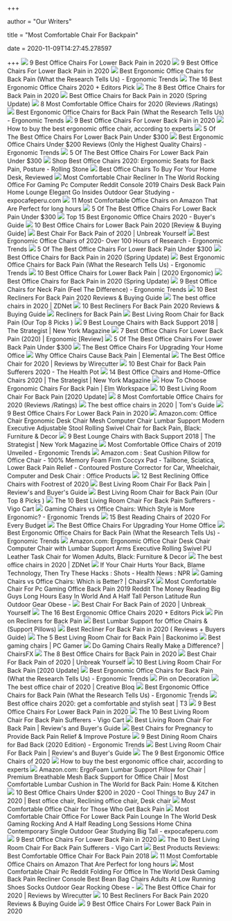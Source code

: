 +++
        
author = "Our Writers"
        
title = "Most Comfortable Chair For Backpain"
        
date = 2020-11-09T14:27:45.278597
        
+++
[ ![](https://www.btod.com/blog/wp-content/uploads/2018/10/best-chairs-lower-back-support-1-ergohuman.jpg)](https://www.btod.com/blog/wp-content/uploads/2018/10/best-chairs-lower-back-support-1-ergohuman.jpg) 9 Best Office Chairs For Lower Back Pain in 2020
[ ![](https://www.btod.com/blog/wp-content/uploads/2019/11/9-best-office-chairs-lower-back-pain-blog-header-1.jpg)](https://www.btod.com/blog/wp-content/uploads/2019/11/9-best-office-chairs-lower-back-pain-blog-header-1.jpg) 9 Best Office Chairs For Lower Back Pain in 2020
[ ![](http://ergonomictrends.com/wp-content/uploads/2018/01/Duramont-Ergonomic-Office-Chair-review.jpg)](http://ergonomictrends.com/wp-content/uploads/2018/01/Duramont-Ergonomic-Office-Chair-review.jpg) Best Ergonomic Office Chairs for Back Pain (What the Research Tells Us) -  Ergonomic Trends
[ ![](https://i.ytimg.com/vi/7YVTS6Yj4Co/maxresdefault.jpg)](https://i.ytimg.com/vi/7YVTS6Yj4Co/maxresdefault.jpg) The 16 Best Ergonomic Office Chairs 2020 + Editors Pick
[ ![](https://www.thebalancesmb.com/thmb/9U3S19mn6KmviCa9emPCfbqumE0=/640x640/smart/filters:no_upscale()/717tpSVhAvL._SL1001_-5b5f3e8a46e0fb0050e83f91.jpg)](https://www.thebalancesmb.com/thmb/9U3S19mn6KmviCa9emPCfbqumE0=/640x640/smart/filters:no_upscale()/717tpSVhAvL._SL1001_-5b5f3e8a46e0fb0050e83f91.jpg) The 8 Best Office Chairs for Back Pain in 2020
[ ![](https://i2.wp.com/www.startstanding.org/wp-content/uploads/2019/01/Dragonn-Kneeling-Chair.jpg?resize=960%2C960&ssl=1)](https://i2.wp.com/www.startstanding.org/wp-content/uploads/2019/01/Dragonn-Kneeling-Chair.jpg?resize=960%2C960&ssl=1) Best Office Chairs for Back Pain in 2020 (Spring Update)
[ ![](https://www.btod.com/blog/wp-content/uploads/2019/04/most-comfortable-office-chairs-1-most-comfortable.jpg)](https://www.btod.com/blog/wp-content/uploads/2019/04/most-comfortable-office-chairs-1-most-comfortable.jpg) 8 Most Comfortable Office Chairs for 2020 (Reviews /Ratings)
[ ![](http://ergonomictrends.com/wp-content/uploads/2019/01/ergohuman-LEM4ERG-r-review.jpg)](http://ergonomictrends.com/wp-content/uploads/2019/01/ergohuman-LEM4ERG-r-review.jpg) Best Ergonomic Office Chairs for Back Pain (What the Research Tells Us) -  Ergonomic Trends
[ ![](https://www.btod.com/blog/wp-content/uploads/2018/10/best-chairs-lower-back-support-2-vera.jpg)](https://www.btod.com/blog/wp-content/uploads/2018/10/best-chairs-lower-back-support-2-vera.jpg) 9 Best Office Chairs For Lower Back Pain in 2020
[ ![](https://media2.s-nbcnews.com/j/newscms/2020_25/3390893/ergonomic-office-chairs-kr-2x1-tease-200618_38008296185ce90fd52b401caf79df24.fit-1240w.jpg)](https://media2.s-nbcnews.com/j/newscms/2020_25/3390893/ergonomic-office-chairs-kr-2x1-tease-200618_38008296185ce90fd52b401caf79df24.fit-1240w.jpg) How to buy the best ergonomic office chair, according to experts
[ ![](https://cdn.paindoctor.com/wp-content/uploads/2018/01/serta-mid-back-office-chair.jpg)](https://cdn.paindoctor.com/wp-content/uploads/2018/01/serta-mid-back-office-chair.jpg) 5 Of The Best Office Chairs For Lower Back Pain Under $300
[ ![](http://ergonomictrends.com/wp-content/uploads/2018/01/best-ergonomic-office-chairs-under-200.png)](http://ergonomictrends.com/wp-content/uploads/2018/01/best-ergonomic-office-chairs-under-200.png) Best Ergonomic Office Chairs Under $200 Reviews (Only the Highest Quality  Chairs) - Ergonomic Trends
[ ![](https://cdn.paindoctor.com/wp-content/uploads/2018/01/topsky-office-chair.jpg)](https://cdn.paindoctor.com/wp-content/uploads/2018/01/topsky-office-chair.jpg) 5 Of The Best Office Chairs For Lower Back Pain Under $300
[ ![](https://www.rollingstone.com/wp-content/uploads/2020/04/office-chairs.jpg?w=1024)](https://www.rollingstone.com/wp-content/uploads/2020/04/office-chairs.jpg?w=1024) Shop Best Office Chairs 2020: Ergonomic Seats for Back Pain, Posture -  Rolling Stone
[ ![](https://www.refinery29.com/images/9765749.jpg?format=pjpg&auto=webp&resize-filter=lanczos2&quality=50&sharpen=a3%2Cr3%2Ct0&optimize=low&width=960)](https://www.refinery29.com/images/9765749.jpg?format=pjpg&auto=webp&resize-filter=lanczos2&quality=50&sharpen=a3%2Cr3%2Ct0&optimize=low&width=960) Best Office Chairs To Buy For Your Home Desk, Reviewed
[ ![](https://www.expocafeperu.com/w/2020/04/most-comfortable-chair-recliner-in-the-world-rocking-office-for-gaming-pc-computer-reddit-console-2019-chairs-desk-back-pain-home-lounge-elegant-go-insides-scaled.jpg)](https://www.expocafeperu.com/w/2020/04/most-comfortable-chair-recliner-in-the-world-rocking-office-for-gaming-pc-computer-reddit-console-2019-chairs-desk-back-pain-home-lounge-elegant-go-insides-scaled.jpg) Most Comfortable Chair Recliner In The World Rocking Office For Gaming Pc  Computer Reddit Console 2019 Chairs Desk Back Pain Home Lounge Elegant Go  Insides Outdoor Gear Studying - expocafeperu.com
[ ![](https://officechairjudge.com/wp-content/uploads/2019/01/men-recline-in-office-chair.jpg?x61104)](https://officechairjudge.com/wp-content/uploads/2019/01/men-recline-in-office-chair.jpg?x61104) 11 Most Comfortable Office Chairs on Amazon That Are Perfect for long hours
[ ![](https://cdn.paindoctor.com/wp-content/uploads/2018/01/ikea-markus-chair.jpg)](https://cdn.paindoctor.com/wp-content/uploads/2018/01/ikea-markus-chair.jpg) 5 Of The Best Office Chairs For Lower Back Pain Under $300
[ ![](https://www.republiclab.com/wp-content/uploads/2017/08/best-ergonomic-office-chairs-thumbnail.jpg)](https://www.republiclab.com/wp-content/uploads/2017/08/best-ergonomic-office-chairs-thumbnail.jpg) Top 15 Best Ergonomic Office Chairs 2020 - Buyer's Guide
[ ![](https://backpainchairslab.com/wp-content/uploads/2020/01/10-Best-Office-chair-for-lower-back-pain.png)](https://backpainchairslab.com/wp-content/uploads/2020/01/10-Best-Office-chair-for-lower-back-pain.png) 10 Best Office Chairs for Lower Back Pain 2020 [Review & Buying Guide]
[ ![](https://unbreakyourself.com/wp-content/uploads/2020/03/Best-Chair-For-Back-Pain.png)](https://unbreakyourself.com/wp-content/uploads/2020/03/Best-Chair-For-Back-Pain.png) Best Chair For Back Pain of 2020 | Unbreak Yourself
[ ![](http://ergonomictrends.com/wp-content/uploads/2019/01/X-Chair-X4-ergonomic-chair-review.jpg)](http://ergonomictrends.com/wp-content/uploads/2019/01/X-Chair-X4-ergonomic-chair-review.jpg) Best Ergonomic Office Chairs of 2020- Over 100 Hours of Research - Ergonomic  Trends
[ ![](https://cdn.paindoctor.com/wp-content/uploads/2018/01/poly-bark-ergonomic-office-chair.jpg)](https://cdn.paindoctor.com/wp-content/uploads/2018/01/poly-bark-ergonomic-office-chair.jpg) 5 Of The Best Office Chairs For Lower Back Pain Under $300
[ ![](https://i1.wp.com/www.startstanding.org/wp-content/uploads/2019/03/Serta-Works-Executive-OFfice-Chair.jpg?resize=512%2C512&ssl=1)](https://i1.wp.com/www.startstanding.org/wp-content/uploads/2019/03/Serta-Works-Executive-OFfice-Chair.jpg?resize=512%2C512&ssl=1) Best Office Chairs for Back Pain in 2020 (Spring Update)
[ ![](http://ergonomictrends.com/wp-content/uploads/2019/01/Steelcase-gesture-review.jpg)](http://ergonomictrends.com/wp-content/uploads/2019/01/Steelcase-gesture-review.jpg) Best Ergonomic Office Chairs for Back Pain (What the Research Tells Us) -  Ergonomic Trends
[ ![](https://www.leaphomeward.com/wp-content/uploads/2019/11/Embody-Chair1-1024x1016.jpg)](https://www.leaphomeward.com/wp-content/uploads/2019/11/Embody-Chair1-1024x1016.jpg) 10 Best Office Chairs for Lower Back Pain | (2020 Ergonomic)
[ ![](https://i1.wp.com/www.startstanding.org/wp-content/uploads/2019/01/Modway-Articulate-Office-Chair.jpg?resize=960%2C960&ssl=1)](https://i1.wp.com/www.startstanding.org/wp-content/uploads/2019/01/Modway-Articulate-Office-Chair.jpg?resize=960%2C960&ssl=1) Best Office Chairs for Back Pain in 2020 (Spring Update)
[ ![](http://ergonomictrends.com/wp-content/uploads/2020/02/best-office-chairs-for-neck-pain.jpg)](http://ergonomictrends.com/wp-content/uploads/2020/02/best-office-chairs-for-neck-pain.jpg) 9 Best Office Chairs for Neck Pain (Feel The Difference) - Ergonomic Trends
[ ![](http://www.chairsadvisor.com/wp-content/uploads/2018/11/recliner-chair-for-back-pain.jpg)](http://www.chairsadvisor.com/wp-content/uploads/2018/11/recliner-chair-for-back-pain.jpg) 10 Best Recliners For Back Pain 2020 Reviews & Buying Guide
[ ![](https://zdnet4.cbsistatic.com/hub/i/2020/01/17/8231e246-714d-44bf-8b5e-bebdd66c1d83/office-chair-6.jpg)](https://zdnet4.cbsistatic.com/hub/i/2020/01/17/8231e246-714d-44bf-8b5e-bebdd66c1d83/office-chair-6.jpg) The best office chairs in 2020 | ZDNet
[ ![](http://www.chairsadvisor.com/wp-content/uploads/2018/11/Best-Recliners-For-Back-Pain-e1543392024829.jpg)](http://www.chairsadvisor.com/wp-content/uploads/2018/11/Best-Recliners-For-Back-Pain-e1543392024829.jpg) 10 Best Recliners For Back Pain 2020 Reviews & Buying Guide
[ ![](https://i.pinimg.com/236x/df/7b/60/df7b609e359f8eb7e8a86f8fc9785523.jpg)](https://i.pinimg.com/236x/df/7b/60/df7b609e359f8eb7e8a86f8fc9785523.jpg) Recliners for Back Pain
[ ![](https://backcoretherapy.com/wp-content/uploads/2018/12/living-room-with-back-support-chairs-1.jpg)](https://backcoretherapy.com/wp-content/uploads/2018/12/living-room-with-back-support-chairs-1.jpg) Best Living Room Chair for Back Pain (Our Top 8 Picks )
[ ![](https://pyxis.nymag.com/v1/imgs/2a5/688/78f314231e78b51dea90b3d3033d5e1f88-anti-gravity-recliner.2x.rhorizontal.w600.jpg)](https://pyxis.nymag.com/v1/imgs/2a5/688/78f314231e78b51dea90b3d3033d5e1f88-anti-gravity-recliner.2x.rhorizontal.w600.jpg) 9 Best Lounge Chairs with Back Support 2018 | The Strategist | New York  Magazine
[ ![](https://www.wellnessgrit.com/wp-content/uploads/2019/01/Miller-240x300.jpg)](https://www.wellnessgrit.com/wp-content/uploads/2019/01/Miller-240x300.jpg) 7 Best Office Chairs For Lower Back Pain (2020) | Ergonomic [Review]
[ ![](https://cdn.paindoctor.com/wp-content/uploads/2018/01/amazon-mesh-chair.jpg)](https://cdn.paindoctor.com/wp-content/uploads/2018/01/amazon-mesh-chair.jpg) 5 Of The Best Office Chairs For Lower Back Pain Under $300
[ ![](https://specials-images.forbesimg.com/imageserve/5f203f62953761c471e7740d/960x0.jpg?fit=scale)](https://specials-images.forbesimg.com/imageserve/5f203f62953761c471e7740d/960x0.jpg?fit=scale) The Best Office Chairs For Upgrading Your Home Office
[ ![](https://miro.medium.com/focal/1200/675/49/47/1*5BnZ_HeaNl-UjQ_Vp4lVcA.jpeg)](https://miro.medium.com/focal/1200/675/49/47/1*5BnZ_HeaNl-UjQ_Vp4lVcA.jpeg) Why Office Chairs Cause Back Pain | Elemental
[ ![](https://cdn.thewirecutter.com/wp-content/media/2020/09/officechairs-2048px-9607.jpg?auto=webp&crop=1.91:1&width=1200)](https://cdn.thewirecutter.com/wp-content/media/2020/09/officechairs-2048px-9607.jpg?auto=webp&crop=1.91:1&width=1200) The Best Office Chair for 2020 | Reviews by Wirecutter
[ ![](https://i2.wp.com/www.thehealthpot.com/wp-content/uploads/2019/06/best-chair-for-back-pain-sufferers.jpg?fit=500%2C350&ssl=1&w=640)](https://i2.wp.com/www.thehealthpot.com/wp-content/uploads/2019/06/best-chair-for-back-pain-sufferers.jpg?fit=500%2C350&ssl=1&w=640) 10 Best Chair for Back Pain Sufferers 2020 - The Health Pot
[ ![](https://pyxis.nymag.com/v1/imgs/fdc/3a6/86a7075e3525ef1c07994401e3cd530a78-amazon-basics-exec-chair.rsquare.w600.jpg)](https://pyxis.nymag.com/v1/imgs/fdc/3a6/86a7075e3525ef1c07994401e3cd530a78-amazon-basics-exec-chair.rsquare.w600.jpg) 14 Best Office Chairs and Home-Office Chairs 2020 | The Strategist | New  York Magazine
[ ![](https://www.elmworkspace.com/wp-content/uploads/2018/01/how-to-sit-perfect-posture-diagram.jpg)](https://www.elmworkspace.com/wp-content/uploads/2018/01/how-to-sit-perfect-posture-diagram.jpg) How To Choose Ergonomic Chairs For Back Pain | Elm Workspace
[ ![](https://m.media-amazon.com/images/I/51yYQisZG+L.jpg)](https://m.media-amazon.com/images/I/51yYQisZG+L.jpg) 10 Best Living Room Chair For Back Pain [2020 Update]
[ ![](https://www.btod.com/blog/wp-content/uploads/2019/04/most-comfortable-office-chairs-2020-blog-header.jpg)](https://www.btod.com/blog/wp-content/uploads/2019/04/most-comfortable-office-chairs-2020-blog-header.jpg) 8 Most Comfortable Office Chairs for 2020 (Reviews /Ratings)
[ ![](https://cdn.mos.cms.futurecdn.net/chg3AGHkpwVFcZeK26TKuA.jpg)](https://cdn.mos.cms.futurecdn.net/chg3AGHkpwVFcZeK26TKuA.jpg) The best office chairs in 2020 | Tom's Guide
[ ![](https://www.btod.com/blog/wp-content/uploads/2018/10/best-chairs-lower-back-support-3-smart.jpg)](https://www.btod.com/blog/wp-content/uploads/2018/10/best-chairs-lower-back-support-3-smart.jpg) 9 Best Office Chairs For Lower Back Pain in 2020
[ ![](https://images-na.ssl-images-amazon.com/images/I/61v2Wcz3VpL._AC_SX522_.jpg)](https://images-na.ssl-images-amazon.com/images/I/61v2Wcz3VpL._AC_SX522_.jpg) Amazon.com: Office Chair Ergonomic Desk Chair Mesh Computer Chair Lumbar  Support Modern Executive Adjustable Stool Rolling Swivel Chair for Back Pain,  Black: Furniture & Decor
[ ![](https://pyxis.nymag.com/v1/imgs/b88/8db/265303d3d28e86fa38051a443d2051b598-lede-.rsquare.w700.jpg)](https://pyxis.nymag.com/v1/imgs/b88/8db/265303d3d28e86fa38051a443d2051b598-lede-.rsquare.w700.jpg) 9 Best Lounge Chairs with Back Support 2018 | The Strategist | New York  Magazine
[ ![](http://ergonomictrends.com/wp-content/uploads/2019/04/herman-miller-embody-features.jpg)](http://ergonomictrends.com/wp-content/uploads/2019/04/herman-miller-embody-features.jpg) Most Comfortable Office Chairs of 2019 Unveiled - Ergonomic Trends
[ ![](https://images-na.ssl-images-amazon.com/images/I/71%2Bz5gyKABL._AC_SL1500_.jpg)](https://images-na.ssl-images-amazon.com/images/I/71%2Bz5gyKABL._AC_SL1500_.jpg) Amazon.com : Seat Cushion Pillow for Office Chair - 100% Memory Foam Firm  Coccyx Pad - Tailbone, Sciatica, Lower Back Pain Relief - Contoured Posture  Corrector for Car, Wheelchair, Computer and Desk Chair : Office Products
[ ![](https://aguidepro.com/wp-content/uploads/2019/08/Hbada-Ergonomic-Office-Recliner-Chair-640x640.jpg)](https://aguidepro.com/wp-content/uploads/2019/08/Hbada-Ergonomic-Office-Recliner-Chair-640x640.jpg) 12 Best Reclining Office Chairs with Footrest of 2020
[ ![](https://ws-na.amazon-adsystem.com/widgets/q?_encoding=UTF8&MarketPlace=US&ASIN=B00EUU5GFK&ServiceVersion=20070822&ID=AsinImage&WS=1&Format=_SL250_&tag=techprohomes-20)](https://ws-na.amazon-adsystem.com/widgets/q?_encoding=UTF8&MarketPlace=US&ASIN=B00EUU5GFK&ServiceVersion=20070822&ID=AsinImage&WS=1&Format=_SL250_&tag=techprohomes-20) Best Living Room Chair For Back Pain | Review's and Buyer's Guide
[ ![](https://ws-na.amazon-adsystem.com/widgets/q?_encoding=UTF8&MarketPlace=US&ASIN=B0736T5F16&ServiceVersion=20070822&ID=AsinImage&WS=1&Format=_SL250_&tag=zencoaffiliat-20)](https://ws-na.amazon-adsystem.com/widgets/q?_encoding=UTF8&MarketPlace=US&ASIN=B0736T5F16&ServiceVersion=20070822&ID=AsinImage&WS=1&Format=_SL250_&tag=zencoaffiliat-20) Best Living Room Chair for Back Pain (Our Top 8 Picks )
[ ![](https://vigocart.com/wp-content/uploads/2020/04/Elizabeth-Recliner-with-Tufted-Back.jpg)](https://vigocart.com/wp-content/uploads/2020/04/Elizabeth-Recliner-with-Tufted-Back.jpg) The 10 Best Living Room Chair For Back Pain Sufferers - Vigo Cart
[ ![](http://ergonomictrends.com/wp-content/uploads/2018/12/gaming-chair-vs-office-chair-ergonomics.jpg)](http://ergonomictrends.com/wp-content/uploads/2018/12/gaming-chair-vs-office-chair-ergonomics.jpg) Gaming Chairs vs Office Chairs: Which Style is More Ergonomic? - Ergonomic  Trends
[ ![](http://giveawayfind.com/wp-content/uploads/2018/12/reading-chair-thumbnail.jpg)](http://giveawayfind.com/wp-content/uploads/2018/12/reading-chair-thumbnail.jpg) 15 Best Reading Chairs of 2020 For Every Budget
[ ![](https://specials-images.forbesimg.com/imageserve/5eea485bdb3b680006a1e736/960x0.jpg?cropX1=0&cropX2=800&cropY1=233&cropY2=766)](https://specials-images.forbesimg.com/imageserve/5eea485bdb3b680006a1e736/960x0.jpg?cropX1=0&cropX2=800&cropY1=233&cropY2=766) The Best Office Chairs For Upgrading Your Home Office
[ ![](http://ergonomictrends.com/wp-content/uploads/2020/02/Nouhaus-Ergo3D-office-chair-review.jpg)](http://ergonomictrends.com/wp-content/uploads/2020/02/Nouhaus-Ergo3D-office-chair-review.jpg) Best Ergonomic Office Chairs for Back Pain (What the Research Tells Us) -  Ergonomic Trends
[ ![](https://images-na.ssl-images-amazon.com/images/I/61oQKMFqydL._AC_SY741_.jpg)](https://images-na.ssl-images-amazon.com/images/I/61oQKMFqydL._AC_SY741_.jpg) Amazon.com: Ergonomic Office Chair Desk Chair Computer Chair with Lumbar  Support Arms Executive Rolling Swivel PU Leather Task Chair for Women  Adults, Black: Furniture & Decor
[ ![](https://zdnet4.cbsistatic.com/hub/i/2020/01/17/c0ad1bc6-1ebd-44b4-a35b-3f8aae0e3b21/office-chair-4.jpg)](https://zdnet4.cbsistatic.com/hub/i/2020/01/17/c0ad1bc6-1ebd-44b4-a35b-3f8aae0e3b21/office-chair-4.jpg) The best office chairs in 2020 | ZDNet
[ ![](https://media.npr.org/assets/img/2018/09/21/jenecouch_custom-a00684aa3997015130e14c1aaba20c5091a4664d.jpg)](https://media.npr.org/assets/img/2018/09/21/jenecouch_custom-a00684aa3997015130e14c1aaba20c5091a4664d.jpg) If Your Chair Hurts Your Back, Blame Technology, Then Try These Hacks :  Shots - Health News : NPR
[ ![](https://chairsfx.com/wp-content/uploads/2020/07/gaming-vs-office-compare.jpg)](https://chairsfx.com/wp-content/uploads/2020/07/gaming-vs-office-compare.jpg) Gaming Chairs vs Office Chairs: Which is Better? | ChairsFX
[ ![](https://www.expocafeperu.com/w/2020/04/most-comfortable-chair-for-pc-gaming-office-back-pain-2019-reddit-the-money-reading-big-guys-long-hours-easy-in-world-and-a-half-tall-person-latitude-run-scaled.jpg)](https://www.expocafeperu.com/w/2020/04/most-comfortable-chair-for-pc-gaming-office-back-pain-2019-reddit-the-money-reading-big-guys-long-hours-easy-in-world-and-a-half-tall-person-latitude-run-scaled.jpg) Most Comfortable Chair For Pc Gaming Office Back Pain 2019 Reddit The Money  Reading Big Guys Long Hours Easy In World And A Half Tall Person Latitude  Run Outdoor Gear Obese -
[ ![](https://m.media-amazon.com/images/I/518YLQETYdL.jpg)](https://m.media-amazon.com/images/I/518YLQETYdL.jpg) Best Chair For Back Pain of 2020 | Unbreak Yourself
[ ![](https://i.ytimg.com/vi/7YVTS6Yj4Co/hqdefault.jpg)](https://i.ytimg.com/vi/7YVTS6Yj4Co/hqdefault.jpg) The 16 Best Ergonomic Office Chairs 2020 + Editors Pick
[ ![](https://i.pinimg.com/736x/0f/8b/24/0f8b24c47ea5badd081265494172f2a8.jpg)](https://i.pinimg.com/736x/0f/8b/24/0f8b24c47ea5badd081265494172f2a8.jpg) Pin on Recliners for Back Pain
[ ![](https://www.officechairs.reviews/wp-content/uploads/2016/11/best-back-support-for-office-chair.jpg)](https://www.officechairs.reviews/wp-content/uploads/2016/11/best-back-support-for-office-chair.jpg) Best Lumbar Support for Office Chairs & (Support Pillows)
[ ![](https://onestopmassage.com/wp-content/uploads/2018/06/La-Z-Boy-Anderson-Reclina-Rocker-Recliner.jpg)](https://onestopmassage.com/wp-content/uploads/2018/06/La-Z-Boy-Anderson-Reclina-Rocker-Recliner.jpg) Best Recliner For Back Pain in 2020 ( Reviews + Buyers Guide)
[ ![](https://www.backonimo.com/wp-content/uploads/2017/12/best-chair-for-back-pain-living-room-22.jpg)](https://www.backonimo.com/wp-content/uploads/2017/12/best-chair-for-back-pain-living-room-22.jpg) The 5  Best Living Room Chair for Back Pain  | Backonimo
[ ![](https://cdn.mos.cms.futurecdn.net/eTsGaLnVkpozHC9CqhA6dK.jpg)](https://cdn.mos.cms.futurecdn.net/eTsGaLnVkpozHC9CqhA6dK.jpg) Best gaming chairs | PC Gamer
[ ![](https://chairsfx.com/wp-content/uploads/2019/03/back-pain-office-chair.jpg)](https://chairsfx.com/wp-content/uploads/2019/03/back-pain-office-chair.jpg) Do Gaming Chairs Really Make a Difference? | ChairsFX
[ ![](https://m.media-amazon.com/images/I/41+uiRFZmiL.jpg)](https://m.media-amazon.com/images/I/41+uiRFZmiL.jpg) The 8 Best Office Chairs for Back Pain in 2020
[ ![](https://m.media-amazon.com/images/I/41LHgQO6r4L.jpg)](https://m.media-amazon.com/images/I/41LHgQO6r4L.jpg) Best Chair For Back Pain of 2020 | Unbreak Yourself
[ ![](https://m.media-amazon.com/images/I/51XMPOLc48L.jpg)](https://m.media-amazon.com/images/I/51XMPOLc48L.jpg) 10 Best Living Room Chair For Back Pain [2020 Update]
[ ![](http://ergonomictrends.com/wp-content/uploads/2020/08/GTRACING-Gaming-Chair-with-Footrest-Review.jpg)](http://ergonomictrends.com/wp-content/uploads/2020/08/GTRACING-Gaming-Chair-with-Footrest-Review.jpg) Best Ergonomic Office Chairs for Back Pain (What the Research Tells Us) -  Ergonomic Trends
[ ![](https://i.pinimg.com/564x/70/51/37/705137dad8ff2e2c68e4d8ae756926a5.jpg)](https://i.pinimg.com/564x/70/51/37/705137dad8ff2e2c68e4d8ae756926a5.jpg) Pin on Decoration
[ ![](https://cdn.mos.cms.futurecdn.net/NkRwHsoDezP3MuJnwDvjhh.jpg)](https://cdn.mos.cms.futurecdn.net/NkRwHsoDezP3MuJnwDvjhh.jpg) The best office chair of 2020 | Creative Bloq
[ ![](http://ergonomictrends.com/wp-content/uploads/2019/01/disc-pressure-sitting-posture-angles.jpg)](http://ergonomictrends.com/wp-content/uploads/2019/01/disc-pressure-sitting-posture-angles.jpg) Best Ergonomic Office Chairs for Back Pain (What the Research Tells Us) -  Ergonomic Trends
[ ![](https://cdn.mos.cms.futurecdn.net/9rXCdrBHCFMd2aXzFFi6XV.jpg)](https://cdn.mos.cms.futurecdn.net/9rXCdrBHCFMd2aXzFFi6XV.jpg) Best office chairs 2020: get a comfortable and stylish seat | T3
[ ![](https://www.btod.com/blog/wp-content/uploads/2018/10/best-chairs-lower-back-support-7-cosm.jpg)](https://www.btod.com/blog/wp-content/uploads/2018/10/best-chairs-lower-back-support-7-cosm.jpg) 9 Best Office Chairs For Lower Back Pain in 2020
[ ![](https://vigocart.com/wp-content/uploads/2020/04/Simple-Leisure-Back-Recliner.jpg)](https://vigocart.com/wp-content/uploads/2020/04/Simple-Leisure-Back-Recliner.jpg) The 10 Best Living Room Chair For Back Pain Sufferers - Vigo Cart
[ ![](https://i1.wp.com/www.techprohomes.com/wp-content/uploads/2020/06/best-living-room-chairs-for-back-problem.jpg?resize=300%2C319&ssl=1)](https://i1.wp.com/www.techprohomes.com/wp-content/uploads/2020/06/best-living-room-chairs-for-back-problem.jpg?resize=300%2C319&ssl=1) Best Living Room Chair For Back Pain | Review's and Buyer's Guide
[ ![](https://skincaretoplist.com/wp-content/uploads/2020/01/Best-Chairs-Pregnancy.jpg)](https://skincaretoplist.com/wp-content/uploads/2020/01/Best-Chairs-Pregnancy.jpg) Best Chairs for Pregnancy to Provide Back Pain Relief & Improve Posture
[ ![](http://ergonomictrends.com/wp-content/uploads/2019/09/best-dining-room-chairs-for-back-pain.jpg)](http://ergonomictrends.com/wp-content/uploads/2019/09/best-dining-room-chairs-for-back-pain.jpg) 9 Best Dining Room Chairs for Bad Back (2020 Edition) - Ergonomic Trends
[ ![](https://i0.wp.com/www.techprohomes.com/wp-content/uploads/2019/06/living-room-chairs-for-back-pain-sufferers.jpg?fit=818%2C551&ssl=1)](https://i0.wp.com/www.techprohomes.com/wp-content/uploads/2019/06/living-room-chairs-for-back-pain-sufferers.jpg?fit=818%2C551&ssl=1) Best Living Room Chair For Back Pain | Review's and Buyer's Guide
[ ![](https://www.thespruce.com/thmb/-TZyNjYe9X5gmb6qiT_EEjPYhE8=/683x683/smart/filters:no_upscale()/ScreenShot2019-06-11at11.37.40AM-e3c3909c6da94f0d90e0ec7ed8c58ed1.png)](https://www.thespruce.com/thmb/-TZyNjYe9X5gmb6qiT_EEjPYhE8=/683x683/smart/filters:no_upscale()/ScreenShot2019-06-11at11.37.40AM-e3c3909c6da94f0d90e0ec7ed8c58ed1.png) The 9 Best Ergonomic Office Chairs of 2020
[ ![](https://media1.s-nbcnews.com/j/newscms/2020_25/3390781/saylchair-as1sa22pfn2bkbbbkbk3014-front-b2c-907x680-jpeg--5eeaa11f69fc0_562e2fab8e43dad3ee5bbc1d06ff3f74.fit-720w.jpg)](https://media1.s-nbcnews.com/j/newscms/2020_25/3390781/saylchair-as1sa22pfn2bkbbbkbk3014-front-b2c-907x680-jpeg--5eeaa11f69fc0_562e2fab8e43dad3ee5bbc1d06ff3f74.fit-720w.jpg) How to buy the best ergonomic office chair, according to experts
[ ![](https://images-na.ssl-images-amazon.com/images/I/81L0UTSHn0L._AC_SX522_.jpg)](https://images-na.ssl-images-amazon.com/images/I/81L0UTSHn0L._AC_SX522_.jpg) Amazon.com: ErgoFoam Lumbar Support Pillow for Chair | Premium Breathable  Mesh Back Support for Office Chair | Most Comfortable Lumbar Cushion in The  World for Back Pain: Home & Kitchen
[ ![](https://i.pinimg.com/736x/76/17/47/761747ee968e156f9c8a5f4aeba7ed4d.jpg)](https://i.pinimg.com/736x/76/17/47/761747ee968e156f9c8a5f4aeba7ed4d.jpg) 10 Best Office Chairs Under $200 in 2020 - Cool Things to Buy 247 in 2020 |  Best office chair, Reclining office chair, Desk chair
[ ![](https://blog.autonomous.ai/wp-content/uploads/2020/05/Most-Comfortable-Office-Chair-for-Those-Who-Get-Back-Pain.jpg)](https://blog.autonomous.ai/wp-content/uploads/2020/05/Most-Comfortable-Office-Chair-for-Those-Who-Get-Back-Pain.jpg) Most Comfortable Office Chair for Those Who Get Back Pain
[ ![](https://www.expocafeperu.com/w/2020/04/most-comfortable-chair-office-for-lower-back-pain-lounge-in-the-world-desk-gaming-rocking-and-a-half-reading-long-sessions-home-china-contemporary-single.jpg)](https://www.expocafeperu.com/w/2020/04/most-comfortable-chair-office-for-lower-back-pain-lounge-in-the-world-desk-gaming-rocking-and-a-half-reading-long-sessions-home-china-contemporary-single.jpg) Most Comfortable Chair Office For Lower Back Pain Lounge In The World Desk  Gaming Rocking And A Half Reading Long Sessions Home China Contemporary  Single Outdoor Gear Studying Big Tall - expocafeperu.com
[ ![](https://www.btod.com/blog/wp-content/uploads/2018/10/best-chairs-lower-back-support-8-ioo.jpg)](https://www.btod.com/blog/wp-content/uploads/2018/10/best-chairs-lower-back-support-8-ioo.jpg) 9 Best Office Chairs For Lower Back Pain in 2020
[ ![](https://vigocart.com/wp-content/uploads/2020/04/Electric-Power-Lift-Living-Room-Sofa-Chair.jpg)](https://vigocart.com/wp-content/uploads/2020/04/Electric-Power-Lift-Living-Room-Sofa-Chair.jpg) The 10 Best Living Room Chair For Back Pain Sufferers - Vigo Cart
[ ![](https://4.bp.blogspot.com/-WwgYyBat-Ps/WrEvKMnhM_I/AAAAAAAAAuQ/iJJ9c9Ek_VAUPu7CRW9LAq4k5Jn3yrwEwCLcBGAs/s1600/best%2Bcomfortable%2Bchair%2Bfor%2Bpeople%2Bwho%2Bsit%2Bfor%2Ba%2Blong%2Btime%2B2018%2B2019%2B2020%2B2021%2B2022%2B2023.jpg)](https://4.bp.blogspot.com/-WwgYyBat-Ps/WrEvKMnhM_I/AAAAAAAAAuQ/iJJ9c9Ek_VAUPu7CRW9LAq4k5Jn3yrwEwCLcBGAs/s1600/best%2Bcomfortable%2Bchair%2Bfor%2Bpeople%2Bwho%2Bsit%2Bfor%2Ba%2Blong%2Btime%2B2018%2B2019%2B2020%2B2021%2B2022%2B2023.jpg) Best Products Reviews: Best Comfortable Office Chair For Back Pain 2018
[ ![](https://officechairjudge.com/wp-content/uploads/2019/06/Duramont-Ergonomic-Adjustable-Office-Chair.jpg?x61104)](https://officechairjudge.com/wp-content/uploads/2019/06/Duramont-Ergonomic-Adjustable-Office-Chair.jpg?x61104) 11 Most Comfortable Office Chairs on Amazon That Are Perfect for long hours
[ ![](https://www.expocafeperu.com/w/2020/04/most-comfortable-chair-pc-reddit-folding-for-office-in-the-world-desk-gaming-back-pain-recliner-console-best-bean-bag-chairs-adults-at-low-running-shoes-socks.png)](https://www.expocafeperu.com/w/2020/04/most-comfortable-chair-pc-reddit-folding-for-office-in-the-world-desk-gaming-back-pain-recliner-console-best-bean-bag-chairs-adults-at-low-running-shoes-socks.png) Most Comfortable Chair Pc Reddit Folding For Office In The World Desk  Gaming Back Pain Recliner Console Best Bean Bag Chairs Adults At Low  Running Shoes Socks Outdoor Gear Rocking Obese -
[ ![](https://d1b5h9psu9yexj.cloudfront.net/5707/Herman-Miller-Aeron_20180409-135854_full.jpg)](https://d1b5h9psu9yexj.cloudfront.net/5707/Herman-Miller-Aeron_20180409-135854_full.jpg) The Best Office Chair for 2020 | Reviews by Wirecutter
[ ![](http://www.chairsadvisor.com/wp-content/uploads/2018/11/Homall-Manual-Recliner-Chair.jpg)](http://www.chairsadvisor.com/wp-content/uploads/2018/11/Homall-Manual-Recliner-Chair.jpg) 10 Best Recliners For Back Pain 2020 Reviews & Buying Guide
[ ![](https://www.btod.com/blog/wp-content/uploads/2018/10/best-chairs-lower-back-support-6-aeron.jpg)](https://www.btod.com/blog/wp-content/uploads/2018/10/best-chairs-lower-back-support-6-aeron.jpg) 9 Best Office Chairs For Lower Back Pain in 2020

